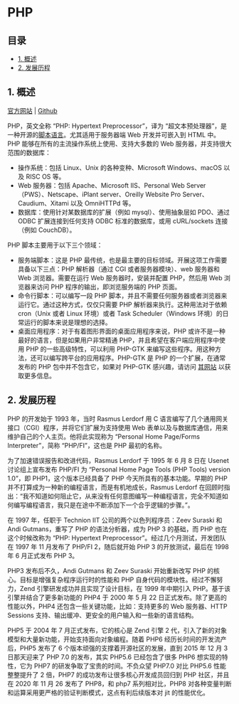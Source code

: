 # PHP<!-- omit in toc -->

## 目录<!-- omit in toc -->

- [1. 概述](#1-概述)
- [2. 发展历程](#2-发展历程)

## 1. 概述

[官方网站](https://www.php.net) | [Github](https://github.com/php)

PHP，英文全称 “PHP: Hypertext Preprocessor”，译为 “超文本预处理器”，是一种开源的[脚本语言](../术语表/脚本语言.md)。尤其适用于服务器端 Web 开发并可嵌入到 HTML 中。PHP 能够在所有的主流操作系统上使用、支持大多数的 Web 服务器，并支持很大范围的数据库：

- 操作系统：包括 Linux、Unix 的各种变种、Microsoft Windows、macOS 以及 RISC OS 等。
- Web 服务器：包括 Apache、Microsoft IIS、Personal Web Server（PWS）、Netscape、iPlant server、Oreilly Website Pro Server、Caudium、Xitami 以及 OmniHTTPd 等。
- 数据库：使用针对某数据库的扩展（例如 mysql）、使用抽象层如 PDO、通过 ODBC 扩展连接到任何支持 ODBC 标准的数据库，或用 cURL/sockets 连接（例如 CouchDB）。

PHP 脚本主要用于以下三个领域：

- 服务端脚本：这是 PHP 最传统，也是最主要的目标领域。开展这项工作需要具备以下三点：PHP 解析器（通过 CGI 或者服务器模块）、web 服务器和 Web 浏览器。需要在运行 Web 服务器时，安装并配置 PHP，然后用 Web 浏览器来访问 PHP 程序的输出，即浏览服务端的 PHP 页面。
- 命令行脚本：可以编写一段 PHP 脚本，并且不需要任何服务器或者浏览器来运行它。通过这种方式，仅仅只需要 PHP 解析器来执行。这种用法对于依赖 cron（Unix 或者 Linux 环境）或者 Task Scheduler（Windows 环境）的日常运行的脚本来说是理想的选择。
- 桌面应用程序：对于有着图形界面的桌面应用程序来说，PHP 或许不是一种最好的语言，但是如果用户非常精通 PHP，并且希望在客户端应用程序中使用 PHP 的一些高级特性，可以利用 PHP-GTK 来编写这些程序。用这种方法，还可以编写跨平台的应用程序。PHP-GTK 是 PHP 的一个扩展，在通常发布的 PHP 包中并不包含它，如果对 PHP-GTK 感兴趣，请访问 [其网站](http://gtk.php.net/) 以获取更多信息。

## 2. 发展历程

PHP 的开发始于 1993 年，当时 Rasmus Lerdorf 用 C 语言编写了几个通用网关接口（CGI）程序，并将它们扩展为支持使用 Web 表单以及与数据库通信，用来维护自己的个人主页。他将此实现称为 “Personal Home Page/Forms Interpreter”，简称 “PHP/FI”，这也是 PHP 最初的名称。

为了加速错误报告和改进代码，Rasmus Lerdorf 于 1995 年 6 月 8 日在 Usenet 讨论组上宣布发布 PHP/FI 为 “Personal Home Page Tools (PHP Tools) version 1.0”，即 PHP1，这个版本已经具备了 PHP 今天所具有的基本功能。早期的 PHP 并不打算成为一种新的编程语言，而是有机地成长，Rasmus Lerdorf 在回顾时指出：“我不知道如何阻止它，从来没有任何意图编写一种编程语言，完全不知道如何编写编程语言，我只是在途中不断添加下一个合乎逻辑的步骤。”。

在 1997 年，任职于 Technion IIT 公司的两个以色列程序员：Zeev Suraski 和 Andi Gutmans，重写了 PHP 的语法分析器，成为 PHP 3 的基础，而 PHP 也在这个时候改称为 “PHP: Hypertext Preprocessor”。经过几个月测试，开发团队在 1997 年 11 月发布了 PHP/FI 2，随后就开始 PHP 3 的开放测试，最后在 1998 年 6 月正式发布 PHP 3。

PHP3 发布后不久，Andi Gutmans 和 Zeev Suraski 开始重新改写 PHP 的核心。目标是增强复杂程序运行时的性能和 PHP 自身代码的模块性。经过不懈努力，Zend 引擎研发成功并且实现了设计目标，在 1999 年中期引入 PHP。基于该引擎并结合了更多新功能的 PHP4 于 2000 年 5 月 22 日正式发布。除了更高的性能以外，PHP4 还包含一些关键功能，比如：支持更多的 Web 服务器、HTTP Sessions 支持、输出缓冲、更安全的用户输入和一些新的语言结构。

PHP5 于 2004 年 7 月正式发布，它的核心是 Zend 引擎 2 代，引入了新的对象模型和大量新功能，开始支持面向对象编程。随着 PHP6 经历长时间的开发流产后，PHP5 发布了 6 个版本顽强的支撑着开源社区的发展，直到 2015 年 12 月 3 日那天迎来了 PHP 7.0 的发布，其实 PHP5.6 已经包含了很多 PHP6 想实现的特性，它为 PHP7 的研发争取了宝贵的时间。不负众望 PHP7.0 对比 PHP5.6 性能整整提升了 2 倍，PHP7 的成功发布让很多核心开发成员回归到 PHP 社区，并且在 2020 年 11 月 26 发布了 PHP8，和 php7 系列相对比，PHP8 对各种变量判断和运算采用更严格的验证判断模式，这点有利后续版本对 jit 的性能优化。
